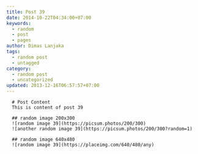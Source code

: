 ```yaml
---
title: Post 39
date: 2014-10-22T04:34:00+07:00
keywords:
  - random
  - post
  - pages
author: Dimas Lanjaka
tags:
  - random post
  - untagged
category:
  - random post
  - uncategorized
updated: 2013-12-16T06:57:57+07:00
---
```


      # Post Content
      This is content of post 39

      ## random image 200x300
      ![random image 39](https://picsum.photos/200/300)
      ![another random image 39](https://picsum.photos/200/300?random=1)

      ## random image 640x480
      ![random image 39](https://placeimg.com/640/480/any)
      